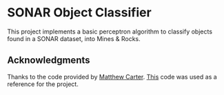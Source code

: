 # SONAR Object Classifier
This project implements a basic perceptron algorithm to classify objects found in a SONAR dataset, into Mines &amp; Rocks.

## Acknowledgments

Thanks to the code provided by [Matthew Carter](https://www.kaggle.com/mattcarter865). 
[This](https://www.kaggle.com/mattcarter865/sonar-mines-vs-rocks/comments) code was used as a reference for the project.
